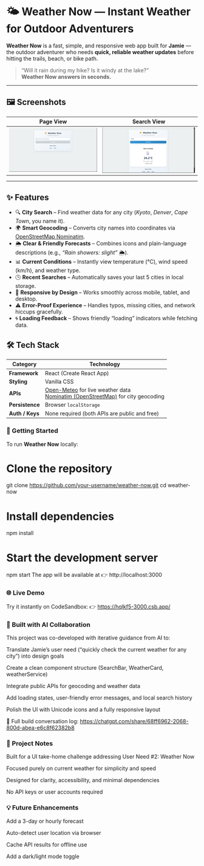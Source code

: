 # 🌤️ Weather Now — Instant Weather for Outdoor Adventurers

**Weather Now** is a fast, simple, and responsive web app built for **Jamie** — the outdoor adventurer who needs **quick, reliable weather updates** before hitting the trails, beach, or bike path.  

> “Will it rain during my hike? Is it windy at the lake?”  
> **Weather Now answers in seconds.**

---

## 🖼️ Screenshots

|  Page View | Search View |
|--------------|--------------|
| ![Page Screenshot](./Page.png) | ![Search Screenshot](./Search.png) |

---

## ✨ Features

- 🔍 **City Search** – Find weather data for any city (*Kyoto*, *Denver*, *Cape Town*, you name it).  
- 🌍 **Smart Geocoding** – Converts city names into coordinates via [OpenStreetMap Nominatim](https://nominatim.org/).  
- 🌦️ **Clear & Friendly Forecasts** – Combines icons and plain-language descriptions (e.g., *“Rain showers: slight”* 🌦️).  
- 📊 **Current Conditions** – Instantly view temperature (°C), wind speed (km/h), and weather type.  
- 🕒 **Recent Searches** – Automatically saves your last 5 cities in local storage.  
- 📱 **Responsive by Design** – Works smoothly across mobile, tablet, and desktop.  
- ⚠️ **Error-Proof Experience** – Handles typos, missing cities, and network hiccups gracefully.  
- 🌀 **Loading Feedback** – Shows friendly “loading” indicators while fetching data.  


## 🛠️ Tech Stack

| Category | Technology |
|-----------|-------------|
| **Framework** | React (Create React App) |
| **Styling** | Vanilla CSS |
| **APIs** | [Open-Meteo](https://open-meteo.com/) for live weather data <br> [Nominatim (OpenStreetMap)](https://nominatim.org/) for city geocoding |
| **Persistence** | Browser `localStorage` |
| **Auth / Keys** | None required (both APIs are public and free) |


### 🚀 Getting Started

To run **Weather Now** locally:

# Clone the repository
git clone https://github.com/your-username/weather-now.git
cd weather-now
# Install dependencies
npm install
# Start the development server
npm start
The app will be available at 👉 http://localhost:3000

### 🌐 Live Demo

Try it instantly on CodeSandbox:
👉 https://hqlkf5-3000.csb.app/

### 🤖 Built with AI Collaboration

This project was co-developed with iterative guidance from AI to:

Translate Jamie’s user need (“quickly check the current weather for any city”) into design goals

Create a clean component structure (SearchBar, WeatherCard, weatherService)

Integrate public APIs for geocoding and weather data

Add loading states, user-friendly error messages, and local search history

Polish the UI with Unicode icons and a fully responsive layout

🔗 Full build conversation log:
https://chatgpt.com/share/68ff6962-2068-800d-abea-e6c8f62382b8

### 📝 Project Notes

Built for a UI take-home challenge addressing User Need #2: Weather Now

Focused purely on current weather for simplicity and speed

Designed for clarity, accessibility, and minimal dependencies

No API keys or user accounts required

### 💡 Future Enhancements

Add a 3-day or hourly forecast

Auto-detect user location via browser

Cache API results for offline use

Add a dark/light mode toggle
